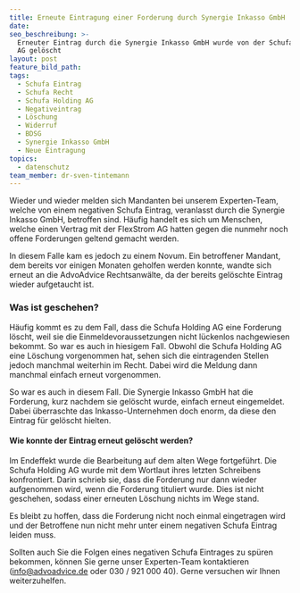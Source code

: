 ```yaml
---
title: Erneute Eintragung einer Forderung durch Synergie Inkasso GmbH
date:
seo_beschreibung: >-
  Erneuter Eintrag durch die Synergie Inkasso GmbH wurde von der Schufa Holding
  AG gelöscht
layout: post
feature_bild_path:
tags:
  - Schufa Eintrag
  - Schufa Recht
  - Schufa Holding AG
  - Negativeintrag
  - Löschung
  - Widerruf
  - BDSG
  - Synergie Inkasso GmbH
  - Neue Eintragung
topics:
  - datenschutz
team_member: dr-sven-tintemann
---
```



Wieder und wieder melden sich Mandanten bei unserem Experten-Team, welche von einem negativen Schufa Eintrag, veranlasst durch die Synergie Inkasso GmbH, betroffen sind. H&auml;ufig handelt es sich um Menschen, welche einen Vertrag mit der FlexStrom AG hatten gegen die nunmehr noch offene Forderungen geltend gemacht werden.

In diesem Falle kam es jedoch zu einem Novum. Ein betroffener Mandant, dem bereits vor einigen Monaten geholfen werden konnte, wandte sich erneut an die AdvoAdvice Rechtsanw&auml;lte, da der bereits gel&ouml;schte Eintrag wieder aufgetaucht ist.

### Was ist geschehen?

H&auml;ufig kommt es zu dem Fall, dass die Schufa Holding AG eine Forderung l&ouml;scht, weil sie die Einmeldevoraussetzungen nicht l&uuml;ckenlos nachgewiesen bekommt. So war es auch in hiesigem Fall. Obwohl die Schufa Holding AG eine L&ouml;schung vorgenommen hat, sehen sich die eintragenden Stellen jedoch manchmal weiterhin im Recht. Dabei wird die Meldung dann manchmal einfach erneut vorgenommen.

So war es auch in diesem Fall. Die Synergie Inkasso GmbH hat die Forderung, kurz nachdem sie gel&ouml;scht wurde, einfach erneut eingemeldet. Dabei &uuml;berraschte das Inkasso-Unternehmen doch enorm, da diese den Eintrag f&uuml;r gel&ouml;scht hielten.

#### Wie konnte der Eintrag erneut gel&ouml;scht werden?

Im Endeffekt wurde die Bearbeitung auf dem alten Wege fortgef&uuml;hrt. Die Schufa Holding AG wurde mit dem Wortlaut ihres letzten Schreibens konfrontiert. Darin schrieb sie, dass die Forderung nur dann wieder aufgenommen wird, wenn die Forderung tituliert wurde. Dies ist nicht geschehen, sodass einer erneuten L&ouml;schung nichts im Wege stand.

Es bleibt zu hoffen, dass die Forderung nicht noch einmal eingetragen wird und der Betroffene nun nicht mehr unter einem negativen Schufa Eintrag leiden muss.

Sollten auch Sie die Folgen eines negativen Schufa Eintrages zu sp&uuml;ren bekommen, k&ouml;nnen Sie gerne unser Experten-Team kontaktieren (info@advoadvice.de oder 030 / 921 000 40). Gerne versuchen wir Ihnen weiterzuhelfen.